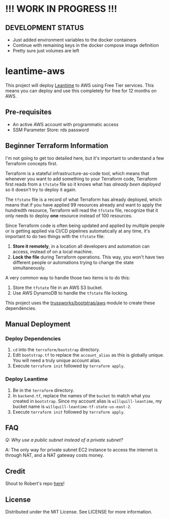 # !!! WORK IN PROGRESS !!!

## DEVELOPMENT STATUS

- Just added environment variables to the docker containers
- Continue with remaining keys in the docker compose image definition
- Pretty sure just volumes are left

# leantime-aws

This project will deploy [Leantime](https://leantime.io/) to AWS using Free Tier services. This means you can deploy and use this completely for free for 12 months on AWS.

## Pre-requisites

- An active AWS account with programmatic access
- SSM Parameter Store: rds password

## Beginner Terraform Information

I'm not going to get too detailed here, but it's important to understand a few Terraform concepts first.

Terraform is a stateful infrastructure-as-code tool, which means that whenever you want to add something to your Terraform code, Terraform first reads from a `tfstate` file so it knows what has _already been deployed_ so it doesn't try to deploy it again.

The `tfstate` file is a record of what Terraform has already deployed, which means that if you have applied 99 resources already and want to apply the hundredth resource, Terraform will read the `tfstate` file, recognize that it only needs to deploy **one** resource instead of 100 resources.

Since Terraform code is often being updated and applied by multiple people or is getting applied via CI/CD pipelines automatically at any time, it's important to do two things with the `tfstate` file:

1. **Store it remotely**, in a location all developers and automation can access, instead of on a local machine.
2. **Lock the file** during Terraform operations. This way, you won't have two different people or automations trying to change the state simultaneously.

A very common way to handle those two items is to do this:

1. Store the `tfstate` file in an AWS S3 bucket.
2. Use AWS DynamoDB to handle the `tfstate` file locking.

This project uses the [trussworks/bootstrap/aws](https://registry.terraform.io/modules/trussworks/bootstrap/aws/latest) module to create these dependencies.

## Manual Deployment

### Deploy Dependencies

1. `cd` into the `terraform/bootstrap` directory.
2. Edit `bootstrap.tf` to replace the `account_alias` as this is globally unique. You will need a truly unique account alias.
3. Execute `terraform init` followed by `terraform apply`.

### Deploy Leantime

1. Be in the `terraform` directory.
2. In `backend.tf`, replace the names of the `bucket` to match what you created in `bootstrap`. Since my account alias is `willquill-leantime`, my bucket name is `willquill-leantime-tf-state-us-east-2`.
3. Execute `terraform init` followed by `terraform apply`.

## FAQ

*Q: Why use a public subnet instead of a private subnet?*

A: The only way for private subnet EC2 instance to access the internet is through NAT, and a NAT gateway costs money.

## Credit

Shout to Robert's repo [here](https://github.com/rnwood13/cloud-media-requests/)!

## License

Distributed under the MIT License. See LICENSE for more information.
